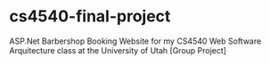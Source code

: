 # cs4540-final-project
ASP.Net Barbershop Booking Website for my CS4540 Web Software Arquitecture class at the University of Utah [Group Project]
